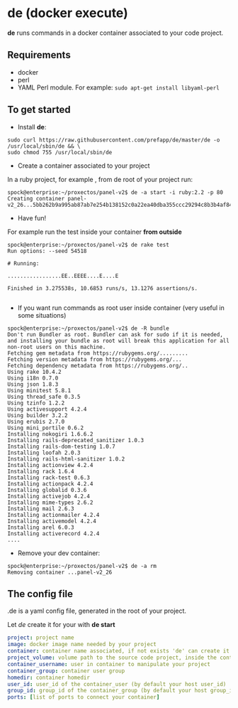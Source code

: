 de (docker execute) 
===================

**de** runs commands in a docker container associated to your code project.

Requirements
------------
- docker
- perl
- YAML Perl module. For example: ```sudo apt-get install libyaml-perl```


To get started
---------------

- Install **de**:
```
sudo curl https://raw.githubusercontent.com/prefapp/de/master/de -o /usr/local/sbin/de && \ 
sudo chmod 755 /usr/local/sbin/de
```

- Create a container associated to your project

In a ruby project, for example , from de root of your project run:

```
spock@enterprise:~/proxectos/panel-v2$ de -a start -i ruby:2.2 -p 80 
Creating container panel-v2_26...5bb262b9a995ab87ab7e254b138152c0a22ea40dba355ccc29294c8b3b4af84f
```

- Have fun!

For example run the test inside your container __from outside__

```
spock@enterprise:~/proxectos/panel-v2$ de rake test
Run options: --seed 54518

# Running:

.................EE..EEEE....E....E

Finished in 3.275538s, 10.6853 runs/s, 13.1276 assertions/s.


```

- If you want run commands as root user inside container (very useful in some situations)
```
spock@enterprise:~/proxectos/panel-v2$ de -R bundle
Don't run Bundler as root. Bundler can ask for sudo if it is needed, and installing your bundle as root will break this application for all non-root users on this machine.
Fetching gem metadata from https://rubygems.org/.........
Fetching version metadata from https://rubygems.org/...
Fetching dependency metadata from https://rubygems.org/..
Using rake 10.4.2
Using i18n 0.7.0
Using json 1.8.3
Using minitest 5.8.1
Using thread_safe 0.3.5
Using tzinfo 1.2.2
Using activesupport 4.2.4
Using builder 3.2.2
Using erubis 2.7.0
Using mini_portile 0.6.2
Installing nokogiri 1.6.6.2
Installing rails-deprecated_sanitizer 1.0.3
Installing rails-dom-testing 1.0.7
Installing loofah 2.0.3
Installing rails-html-sanitizer 1.0.2
Installing actionview 4.2.4
Installing rack 1.6.4
Installing rack-test 0.6.3
Installing actionpack 4.2.4
Installing globalid 0.3.6
Installing activejob 4.2.4
Installing mime-types 2.6.2
Installing mail 2.6.3
Installing actionmailer 4.2.4
Installing activemodel 4.2.4
Installing arel 6.0.3
Installing activerecord 4.2.4
....
```

- Remove your dev container:
```
spock@enterprise:~/proxectos/panel-v2$ de -a rm 
Removing container ...panel-v2_26

```

The config file
-----------------

.de is a yaml config file, generated in the root of your project. 

Let *de* create it for your with **de start**

```yaml
project: project name
image: docker image name needed by your project
container: container name associated, if not exists 'de' can create it
project_volume: volume path to the source code project, inside the container, by default '/home/my_project'
container_username: user in container to manipulate your project
container_group: container user group
homedir: container homedir
user_id: user_id of the container_user (by default your host user_id)
group_id: group_id of the container_group (by default your host group_id)
ports: [list of ports to connect your container]
```

